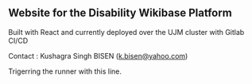 ## Website for the Disability Wikibase Platform

Built with React and currently deployed over the UJM cluster with Gitlab CI/CD

Contact :
Kushagra Singh BISEN (k.bisen@yahoo.com)

Trigerring the runner with this line.
